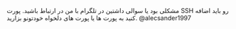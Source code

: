 مشکلی بود یا سوالی داشتین در تلگرام با من در ارتباط باشید.
پورت SSH رو باید اضافه کنید به پورت ها یا پورت های دلخواه خودتونو بزارید.
@alecsander1997
